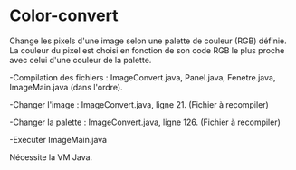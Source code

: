 # Color-convert
Change les pixels d'une image selon une palette de couleur (RGB) définie.
La couleur du pixel est choisi en fonction de son code RGB le plus proche avec celui d'une couleur de la palette.


-Compilation des fichiers : ImageConvert.java, Panel.java, Fenetre.java, ImageMain.java (dans l'ordre).

-Changer l'image : ImageConvert.java, ligne 21. (Fichier à recompiler)

-Changer la palette : ImageConvert.java, ligne 126. (Fichier à recompiler)

-Executer ImageMain.java

Nécessite la VM Java.
